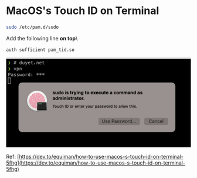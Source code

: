 # MacOS's Touch ID on Terminal

```bash
sudo /etc/pam.d/sudo
```



Add the following line **on top**\


```
auth sufficient pam_tid.so
```

![](<../../.gitbook/assets/Screen Shot 2021-10-21 at 21.15.54.png>)

Ref: [https://dev.to/equiman/how-to-use-macos-s-touch-id-on-terminal-5fhg](https://dev.to/equiman/how-to-use-macos-s-touch-id-on-terminal-5fhg)
